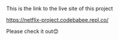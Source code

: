This is the link to the live site of this project 

https://netflix-project.codebabee.repl.co/

Please check it out😊
